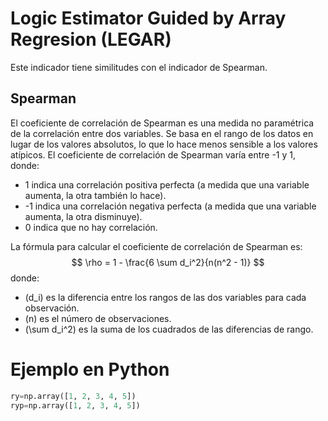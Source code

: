 # Logic Estimator Guided by Array Regresion (LEGAR)

Este indicador tiene similitudes con el indicador de Spearman.

## Spearman

El coeficiente de correlación de Spearman es una medida no paramétrica de la correlación entre dos variables. Se basa en el rango de los datos en lugar de los valores absolutos, lo que lo hace menos sensible a los valores atípicos.
El coeficiente de correlación de Spearman varía entre -1 y 1, donde:
- 1 indica una correlación positiva perfecta (a medida que una variable aumenta, la otra también lo hace).
- -1 indica una correlación negativa perfecta (a medida que una variable aumenta, la otra disminuye).
- 0 indica que no hay correlación.

La fórmula para calcular el coeficiente de correlación de Spearman es:
$$
\rho = 1 - \frac{6 \sum d_i^2}{n(n^2 - 1)}
$$
donde:
- \(d_i\) es la diferencia entre los rangos de las dos variables para cada observación.
- \(n\) es el número de observaciones.
- \(\sum d_i^2\) es la suma de los cuadrados de las diferencias de rango.

# Ejemplo en Python

```python   
ry=np.array([1, 2, 3, 4, 5])
ryp=np.array([1, 2, 3, 4, 5])
